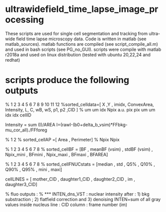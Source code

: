 # ultrawidefield_time_lapse_image_processing
These scripts are used for single cell segmentation and tracking from ultra-wide field time lapse microscopy data.
Code is written in matlab (see matlab_sources).
matlab functions are compiled (see script_compile_all.m) and used in bash scripts (see PG_no_GUI).
scripts were compile with matlab r2018a and used on linux distribution (tested with ubuntu 20,22,24 and redhat)

# scripts produce the following outputs


%                  1  2   3      4           5          6   7   8   9   10  11  12
%sorted_celldata=[ X ,Y , imidx, ConvexArea, Intensity, L,  C,  wB, wS, p1, p2 ,CID  ]
%                  um um  idx    Npix        a.u.       pix pix um  um  idx idx cellID

Intensity = sum (I)/AREA
I=(rawI-(b0+delta_b_vsim)*FFbkg-mu_cor_all)./FFforeg



%                   1        2
% sorted_cellAP  =[ Area ,   Perimeter]
%                   Npix     Npix


%                  1    2               3              4           5        6           7        8
% sorted_cellBF = [BF , meanBF (vsim) , stdBF (vsim) , Npix_mini , BFmini , Npix_maxi , BFmaxi , BFAREA]


%                         1        2     3     4      5      6      7      8
% sorted_cellFNUCstats = [median , std , Q5% , Q10% , Q90% , Q95% , mini , maxi]


cellLINES = [ mother_CID , daughter1_CID , daughter2_CID , im , daughter3_CID]

% fluo outputs :
% *** INTEN_dns_VST : nuclear intensity after : 1) bkg substraction ; 2) flatfield correction and 3) denoising
INTEN=sum of all gray values inside nucleus
line : CID
column : frame number (im)
